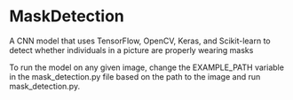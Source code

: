 # MaskDetection
A CNN model that uses TensorFlow, OpenCV, Keras, and Scikit-learn to detect whether individuals in a picture are properly wearing masks

To run the model on any given image, change the EXAMPLE_PATH variable in the mask_detection.py file based on the path to the image and run mask_detection.py.
